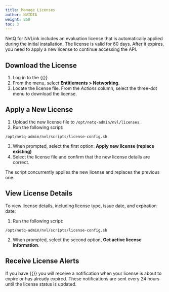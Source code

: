 ```yaml
---
title: Manage Licenses
author: NVIDIA
weight: 850
toc: 3
---
```


NetQ for NVLink includes an evaluation license that is automatically applied during the initial installation. The license is valid for 60 days. After it expires, you need to apply a new license to continue accessing the API.


## Download the License

1. Log in to the {{<exlink url="http://ui.licensing.nvidia.com/" text="NVIDIA Licensing Portal">}}.
2. From the menu, select **Entitlements&nbsp;<span aria-label="and then">></span> Networking**.
3. Locate the license file. From the *Actions* column, select the three-dot menu to download the license. 


## Apply a New License

1. Upload the new license file to `/opt/netq-admin/nvl/licenses`. 
2. Run the following script:

```
/opt/netq-admin/nvl/scripts/license-config.sh
```
3. When prompted, select the first option: **Apply new license (replace existing)**
4. Select the license file and confirm that the new license details are correct.

The script concurrently applies the new license and replaces the previous one.

## View License Details

To view license details, including license type, issue date, and expiration date:

1. Run the following script:

``` 
/opt/netq-admin/nvl/scripts/license-config.sh
```

2. When prompted, select the second option, **Get active license information**. 


## Receive License Alerts

If you have {{<link title="Manage Alerts" text="configured a webhook receiver">}} you will receive a notification when your license is about to expire or has already expired. These notifications are sent every 24 hours until the license status is updated.